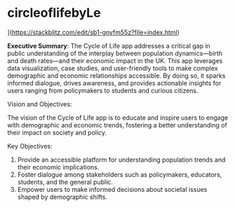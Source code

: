 # circleoflifebyLe

](https://stackblitz.com/edit/sb1-gnvfm55z?file=index.html)


**Executive Summary**:
The Cycle of Life app addresses a critical gap in public understanding of the interplay between population dynamics—birth and death rates—and their economic impact in the UK. This app leverages data visualization, case studies, and user-friendly tools to make complex demographic and economic relationships accessible. By doing so, it sparks informed dialogue, drives awareness, and provides actionable insights for users ranging from policymakers to students and curious citizens.

Vision and Objectives:

The vision of the Cycle of Life app is to educate and inspire users to engage with demographic and economic trends, fostering a better understanding of their impact on society and policy.

Key Objectives:
1.	Provide an accessible platform for understanding population trends and their economic implications.
2.	Foster dialogue among stakeholders such as policymakers, educators, students, and the general public.
3.	Empower users to make informed decisions about societal issues shaped by demographic shifts.
